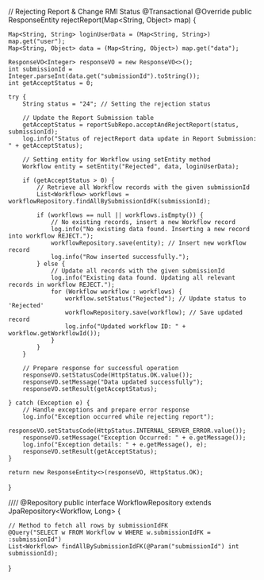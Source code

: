 // Rejecting Report & Change RMl Status
@Transactional
@Override
public ResponseEntity rejectReport(Map<String, Object> map) {

    Map<String, String> loginUserData = (Map<String, String>) map.get("user");
    Map<String, Object> data = (Map<String, Object>) map.get("data");

    ResponseVO<Integer> responseVO = new ResponseVO<>();
    int submissionId = Integer.parseInt(data.get("submissionId").toString());
    int getAcceptStatus = 0;

    try {
        String status = "24"; // Setting the rejection status

        // Update the Report Submission table
        getAcceptStatus = reportSubRepo.acceptAndRejectReport(status, submissionId);
        log.info("Status of rejectReport data update in Report Submission: " + getAcceptStatus);

        // Setting entity for Workflow using setEntity method
        Workflow entity = setEntity("Rejected", data, loginUserData);

        if (getAcceptStatus > 0) {
            // Retrieve all Workflow records with the given submissionId
            List<Workflow> workflows = workflowRepository.findAllBySubmissionIdFK(submissionId);

            if (workflows == null || workflows.isEmpty()) {
                // No existing records, insert a new Workflow record
                log.info("No existing data found. Inserting a new record into workflow REJECT.");
                workflowRepository.save(entity); // Insert new workflow record
                log.info("Row inserted successfully.");
            } else {
                // Update all records with the given submissionId
                log.info("Existing data found. Updating all relevant records in workflow REJECT.");
                for (Workflow workflow : workflows) {
                    workflow.setStatus("Rejected"); // Update status to 'Rejected'
                    workflowRepository.save(workflow); // Save updated record
                    log.info("Updated workflow ID: " + workflow.getWorkflowId());
                }
            }
        }

        // Prepare response for successful operation
        responseVO.setStatusCode(HttpStatus.OK.value());
        responseVO.setMessage("Data updated successfully");
        responseVO.setResult(getAcceptStatus);

    } catch (Exception e) {
        // Handle exceptions and prepare error response
        log.info("Exception occurred while rejecting report");
        responseVO.setStatusCode(HttpStatus.INTERNAL_SERVER_ERROR.value());
        responseVO.setMessage("Exception Occurred: " + e.getMessage());
        log.info("Exception details: " + e.getMessage(), e);
        responseVO.setResult(getAcceptStatus);
    }

    return new ResponseEntity<>(responseVO, HttpStatus.OK);
}


////
@Repository
public interface WorkflowRepository extends JpaRepository<Workflow, Long> {

    // Method to fetch all rows by submissionIdFK
    @Query("SELECT w FROM Workflow w WHERE w.submissionIdFK = :submissionId")
    List<Workflow> findAllBySubmissionIdFK(@Param("submissionId") int submissionId);
}